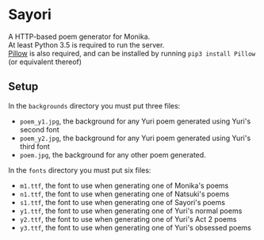 # Sayori

A HTTP-based poem generator for Monika.  
At least Python 3.5 is required to run the server.  
[Pillow](https://python-pillow.org/) is also required, and can be installed by running `pip3 install Pillow` (or equivalent thereof)

## Setup

In the `backgrounds` directory you must put three files:
- `poem_y1.jpg`, the background for any Yuri poem generated using Yuri's second font
- `poem_y2.jpg`, the background for any Yuri poem generated using Yuri's third font
- `poem.jpg`, the background for any other poem generated.

In the `fonts` directory you must put six files:
- `m1.ttf`, the font to use when generating one of Monika's poems
- `n1.ttf`, the font to use when generating one of Natsuki's poems
- `s1.ttf`, the font to use when generating one of Sayori's poems
- `y1.ttf`, the font to use when generating one of Yuri's normal poems
- `y2.ttf`, the font to use when generating one of Yuri's Act 2 poems
- `y3.ttf`, the font to use when generating one of Yuri's obsessed poems
